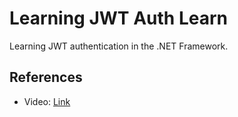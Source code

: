 # Learning JWT Auth Learn
Learning JWT authentication in the .NET Framework.

## References

- Video: [Link](https://www.youtube.com/watch?v=6EEltKS8AwA)
